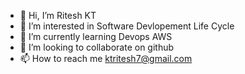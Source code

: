 - 👋 Hi, I’m Ritesh KT
- 👀 I’m interested in Software Devlopement Life Cycle
- 🌱 I’m currently learning Devops AWS
- 💞️ I’m looking to collaborate on github
- 📫 How to reach me ktritesh7@gmail.com

<!---
ktritesh/ktritesh is a ✨ special ✨ repository because its `README.md` (this file) appears on your GitHub profile.
You can click the Preview link to take a look at your changes.
--->
